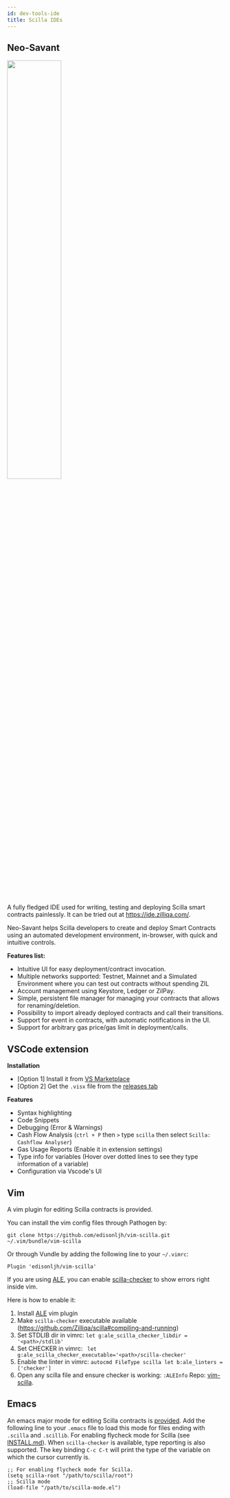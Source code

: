 ```yaml
---
id: dev-tools-ide
title: Scilla IDEs
---
```


## Neo-Savant
<a href="https://ide.zilliqa.com/"><img src="../assets/application/tools/neosavant.png" width="50%" height="50%" /></a>

A fully fledged IDE used for writing, testing and deploying Scilla smart contracts painlessly. It can be tried out at https://ide.zilliqa.com/.

Neo-Savant helps Scilla developers to create and deploy Smart Contracts using an automated development environment, in-browser, with quick and intuitive controls.

**Features list:** 
* Intuitive UI for easy deployment/contract invocation.
* Multiple networks supported: Testnet, Mainnet and a Simulated Environment where you can test out contracts without spending ZIL
* Account management using Keystore, Ledger or ZilPay.
* Simple, persistent file manager for managing your contracts that allows for renaming/deletion.
* Possibility to import already deployed contracts and call their transitions.
* Support for event in contracts, with automatic notifications in the UI.
* Support for arbitrary gas price/gas limit in deployment/calls.

## VSCode extension
**Installation**
- [Option 1] Install it from [VS Marketplace](https://marketplace.visualstudio.com/items?itemName=as1ndu.scilla)
- [Option 2]  Get the `.visx` file from the [releases tab](https://github.com/as1ndu/scilla/releases)

**Features**
- Syntax highlighting
- Code Snippets
- Debugging (Error & Warnings)
- Cash Flow Analysis (`ctrl + P` then `>` type `scilla` then select `Scilla: Cashflow Analyser`)
- Gas Usage Reports (Enable it in extension settings)
- Type info for variables (Hover over dotted lines to see they type information of a variable)
- Configuration via Vscode's UI
## Vim
A vim plugin for editing Scilla contracts is provided.

You can install the vim config files through Pathogen by:
```
git clone https://github.com/edisonljh/vim-scilla.git ~/.vim/bundle/vim-scilla
```
Or through Vundle by adding the following line to your `~/.vimrc`:
```
Plugin 'edisonljh/vim-scilla'
```

If you are using [ALE](https://github.com/w0rp/ale), you can enable [scilla-checker](https://scilla.readthedocs.io/en/latest/scilla-checker.html) to show errors right inside vim.

Here is how to enable it:

1. Install [ALE](https://github.com/w0rp/ale) vim plugin
2. Make `scilla-checker` executable available (https://github.com/Zilliqa/scilla#compiling-and-running)
3. Set STDLIB dir in vimrc: `let g:ale_scilla_checker_libdir = '<path>/stdlib'`
4. Set CHECKER in vimrc: ` let g:ale_scilla_checker_executable='<path>/scilla-checker'`
5. Enable the linter in vimrc: `autocmd FileType scilla let b:ale_linters = ['checker']`
6. Open any scilla file and ensure checker is working: `:ALEInfo`
Repo: [vim-scilla](https://github.com/edisonljh/vim-scilla).

## Emacs
An emacs major mode for editing Scilla contracts is [provided](https://github.com/Zilliqa/scilla/blob/master/misc/emacs-mode/scilla-mode.el).
Add the following line to your `.emacs` file to load this mode for files ending with `.scilla` and `.scillib`.
For enabling flycheck mode for Scilla (see [INSTALL.md](https://github.com/Zilliqa/scilla/blob/master/INSTALL.md)). When `scilla-checker` is available,
type reporting is also supported. The key binding `C-c C-t` will print the type of the variable on which
the cursor currently is.

```
;; For enabling flycheck mode for Scilla.
(setq scilla-root "/path/to/scilla/root")
;; Scilla mode
(load-file "/path/to/scilla-mode.el")
